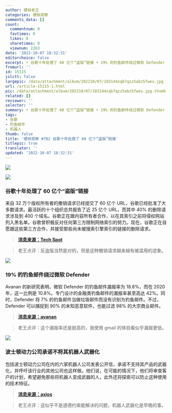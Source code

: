 ```yaml
---
author: 硬核老王
categories: 硬核观察
comments_data: []
count:
  commentnum: 0
  favtimes: 0
  likes: 0
  sharetimes: 0
  viewnum: 2263
date: '2022-10-07 18:32:31'
editorchoice: false
excerpt: • 谷歌十年处理了 60 亿个“盗版”链接 • 19% 的钓鱼邮件绕过微软 Defender • 波士顿动力公司承诺不将其机器人武器化
fromurl: ''
id: 15115
islctt: false
largepic: /data/attachment/album/202210/07/183144zqb7qzz5abz5fwes.jpg
url: /article-15115-1.html
pic: /data/attachment/album/202210/07/183144zqb7qzz5abz5fwes.jpg.thumb.jpg
related: []
reviewer: ''
selector: ''
summary: • 谷歌十年处理了 60 亿个“盗版”链接 • 19% 的钓鱼邮件绕过微软 Defender • 波士顿动力公司承诺不将其机器人武器化
tags:
- 谷歌
- 钓鱼邮件
- 机器人
thumb: false
title: '硬核观察 #782 谷歌十年处理了 60 亿个“盗版”链接'
titlepic: true
translator: ''
updated: '2022-10-07 18:32:31'
---
```


![](/data/attachment/album/202210/07/183144zqb7qzz5abz5fwes.jpg)


![](/data/attachment/album/202210/07/183153g4xiochjxzirhodj.jpg)


### 谷歌十年处理了 60 亿个“盗版”链接


来自 32 万个版权所有者的撤销请求已经提交了 60 亿个 URL，谷歌已经批准了大多数请求。最活跃的十个组织总共报告了近 25 亿个 URL，而其中 40% 的删除请求涉及到 400 个域名。谷歌正在跟内容所有者合作，以在其索引之前将侵权网站列入黑名单。谷歌曾积极反对任何第三方限制网络索引的努力。现在，谷歌正在自愿跟这些第三方合作，并接受那些尚未被搜索引擎索引的链接的删除请求。



> 
> **[消息来源：Tech Spot](https://www.techspot.com/news/96215-google-delisted-six-billion-alleged-pirate-links-ten.html)**
> 
> 
> 



> 
> 老王点评：反盗版当然是对的，但是这种撤销请求越来越有被滥用的迹象。
> 
> 
> 


![](/data/attachment/album/202210/07/183203zl9w03qiqu7kzlb7.jpg)


### 19% 的钓鱼邮件绕过微软 Defender


Avanan 的新研究表明，微软 Defender 的钓鱼邮件漏报率为 18.8%，而在 2020 年，这一比例是 10.8%。专门设计的金融类钓鱼邮件的漏报率甚至高达 42%。同时，Defender 将 7% 的钓鱼邮件当做垃圾邮件而没有识别为钓鱼邮件。不过，Defender 可以捕捉到 90% 的未知恶意软件，也能过滤 98% 的大宗商业邮件。



> 
> **[消息来源：avanan](https://www.avanan.com/blog/evaluating-microsoft-and-other-email-security-services)**
> 
> 
> 



> 
> 老王点评：这个漏报率还是挺高的，我使用 gmail 的体验看似乎漏报更低。
> 
> 
> 


![](/data/attachment/album/202210/07/183216mkn6r4dfm6gcenks.jpg)


### 波士顿动力公司承诺不将其机器人武器化


包括波士顿动力公司在内的六家机器人公司发表公开信，承诺不支持其产品的武器化，并呼吁该行业的其他公司也这样做。他们说，在可能的情况下，他们将审查客户的计划，希望避免那些将机器人变成武器的人，此外还将探索可以防止这种使用的技术特征。



> 
> **[消息来源：axios](https://www.axios.com/2022/10/06/boston-dynamics-pledges-weaponize-robots)**
> 
> 
> 



> 
> 老王点评：这似乎不是道德约束能解决的问题，机器人武器化是早晚的事。
> 
> 
>